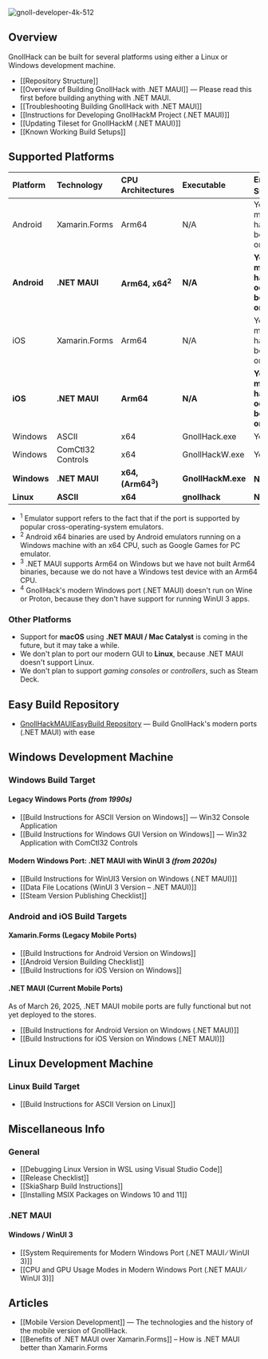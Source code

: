![gnoll-developer-4k-512](https://github.com/hyvanmielenpelit/GnollHack/assets/16661034/4776b936-c013-47b4-8bee-636f9dc5120d)

## Overview

GnollHack can be built for several platforms using either a Linux or Windows development machine.

* [[Repository Structure]]
* [[Overview of Building GnollHack with .NET MAUI]] — Please read this first before building anything with .NET MAUI.
* [[Troubleshooting Building GnollHack with .NET MAUI]]
* [[Instructions for Developing GnollHackM Project (.NET MAUI)]]
* [[Updating Tileset for GnollHackM (.NET MAUI)]]
* [[Known Working Build Setups]]

## Supported Platforms

| Platform | Technology | CPU Architectures | Executable | Emulator Support<sup>1</sup> |  Status |
|:---------|:-----------|:------------------|:-----------|:-----------------------------|:--------|
| Android | Xamarin.Forms | Arm64 | N/A | Yes, but may have odd behavior or crash | Legacy |
| **Android** | **.NET MAUI** | **Arm64, x64<sup>2</sup>** | **N/A** | **Yes, but may have odd behavior or crash** | **Current** | 
| iOS | Xamarin.Forms | Arm64 | N/A | Yes, but may have odd behavior or crash | Legacy |
| **iOS** | **.NET MAUI** | **Arm64** | **N/A** | **Yes, but may have odd behavior or crash** | **Current** |
| Windows | ASCII | x64 | GnollHack.exe | Yes | Legacy | 
| Windows | ComCtl32 Controls | x64 | GnollHackW.exe | Yes | Legacy | 
| **Windows** | **.NET MAUI** | **x64, (Arm64<sup>3</sup>)** | **GnollHackM.exe** | **No<sup>4</sup>** | **Current** |
| **Linux** | **ASCII** | **x64** | **gnollhack** | **N/A** | **Current** |

- <sup>1</sup> Emulator support refers to the fact that if the port is supported by popular cross-operating-system emulators.
- <sup>2</sup> Android x64 binaries are used by Android emulators running on a Windows machine with an x64 CPU, such as Google Games for PC emulator.
- <sup>3</sup> .NET MAUI supports Arm64 on Windows but we have not built Arm64 binaries, because we do not have a Windows test device with an Arm64 CPU.
- <sup>4</sup> GnollHack's modern Windows port (.NET MAUI) doesn't run on Wine or Proton, because they don't have support for running WinUI 3 apps.

### Other Platforms

- Support for **macOS** using **.NET MAUI / Mac Catalyst** is coming in the future, but it may take a while.
- We don't plan to port our modern GUI to **Linux**, because .NET MAUI doesn't support Linux.
- We don't plan to support _gaming consoles_ or _controllers_, such as Steam Deck.

## Easy Build Repository

* [GnollHackMAUIEasyBuild Repository](https://github.com/hyvanmielenpelit/GnollHackMAUIEasyBuild) — Build GnollHack's modern ports (.NET MAUI) with ease

## Windows Development Machine

### Windows Build Target

#### Legacy Windows Ports *(from 1990s)*

* [[Build Instructions for ASCII Version on Windows]] — Win32 Console Application
* [[Build Instructions for Windows GUI Version on Windows]] — Win32 Application with ComCtl32 Controls

#### Modern Windows Port: .NET MAUI with WinUI 3 *(from 2020s)*

* [[Build Instructions for WinUI3 Version on Windows (.NET MAUI)]]
* [[Data File Locations (WinUI 3 Version – .NET MAUI)]] 
* [[Steam Version Publishing Checklist]]

### Android and iOS Build Targets

#### Xamarin.Forms (Legacy Mobile Ports)

* [[Build Instructions for Android Version on Windows]]
* [[Android Version Building Checklist]]
* [[Build Instructions for iOS Version on Windows]]

#### .NET MAUI (Current Mobile Ports)

As of March 26, 2025, .NET MAUI mobile ports are fully functional but not yet deployed to the stores.

* [[Build Instructions for Android Version on Windows (.NET MAUI)]]
* [[Build Instructions for iOS Version on Windows (.NET MAUI)]]

## Linux Development Machine

### Linux Build Target

* [[Build Instructions for ASCII Version on Linux]]

## Miscellaneous Info

### General

* [[Debugging Linux Version in WSL using Visual Studio Code]]
* [[Release Checklist]]
* [[SkiaSharp Build Instructions]]
* [[Installing MSIX Packages on Windows 10 and 11]]

### .NET MAUI

#### Windows / WinUI 3

* [[System Requirements for Modern Windows Port (.NET MAUI ∕ WinUI 3)]]
* [[CPU and GPU Usage Modes in Modern Windows Port (.NET MAUI ∕ WinUI 3)]]

## Articles

* [[Mobile Version Development]] — The technologies and the history of the mobile version of GnollHack.
* [[Benefits of .NET MAUI over Xamarin.Forms]] – How is .NET MAUI better than Xamarin.Forms